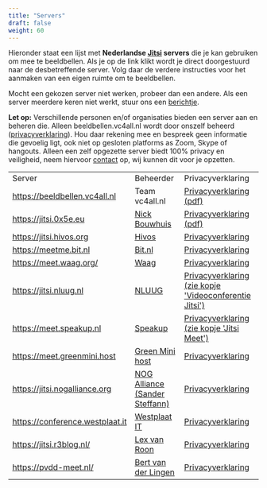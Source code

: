 ```yaml
---
title: "Servers"
draft: false
weight: 60
---
```


Hieronder staat een lijst met **Nederlandse [Jitsi](https://jitsi.org) servers** die je kan gebruiken om mee te beeldbellen. Als je op de link klikt wordt je direct doorgestuurd naar de desbetreffende server. Volg daar de verdere instructies voor het aanmaken van een eigen ruimte om te beeldbellen.

Mocht een gekozen server niet werken, probeer dan een andere. Als een server meerdere keren niet werkt, stuur ons een [berichtje](#contact).

__Let op:__
Verschillende personen en/of organisaties bieden een server aan en beheren die. Alleen beeldbellen.vc4all.nl wordt door onszelf beheerd ([privacyverklaring](/privacyverklaring-20200330.pdf)).
Hou daar rekening mee en bespreek geen informatie die gevoelig ligt, ook niet op gesloten platforms as Zoom, Skype of hangouts. Alleen een zelf opgezette server biedt 100% privacy en veiligheid, neem hiervoor [contact](#contac) op, wij kunnen dit voor je opzetten.

<table id="servers-table">
  <tr>
    <td>Server</td>
    <td>Beheerder</td>
    <td>Privacyverklaring</td>
  </tr>
  <tr>
    <td><a class='jitsi-server-link' href="https://beeldbellen.vc4all.nl">https://beeldbellen.vc4all.nl</a></td>
    <td>Team vc4all.nl</td>
    <td><a href='/privacyverklaring-20200330.pdf'>Privacyverklaring (pdf)</a></td>
  </tr>
  <tr>
    <td><a class='jitsi-server-link' href="https://jitsi.0x5e.eu">https://jitsi.0x5e.eu</a></td>
    <td><a href='https://twitter.com/nickbouwhuis/status/1241698389571616768'>Nick Bouwhuis</a></td>
    <td><a href='https://nick.bouwhuis.io/privacy-0x5e-jitsi.pdf'>Privacyverklaring (pdf)</a></td>
  </tr>
  <tr>
    <td><a class='jitsi-server-link' href="https://jitsi.hivos.org">https://jitsi.hivos.org</a></td>
    <td><a href='https://www.hivos.org'>Hivos</a></td>
    <td><a href='https://jitsi.hivos.org/privacy.html'>Privacyverklaring</a></td>
  </tr>
  <tr>
    <td><a class='jitsi-server-link' href="https://meetme.bit.nl">https://meetme.bit.nl</a></td>
    <td><a href='https://www.bit.nl/news/2647/88/Conference-call-Gebruik-de-gratis-videoconferencetool-meetme.bit.nl'>Bit.nl</a></td>
    <td><a href='https://www.bit.nl/privacy-statement-meetmebitnl/'>Privacyverklaring</a></td>
  </tr>
  <tr>
    <td><a class='jitsi-server-link' href="https://meet.waag.org">https://meet.waag.org/</a></td>
    <td><a href='https://waag.org'>Waag</a></td>
    <td><a href='https://waag.org/nl/article/privacy-statement-meetwaagorg-jitsi'>Privacyverklaring</a></td>
  </tr>
  <tr>
    <td><a class='jitsi-server-link' href="https://jitsi.nluug.nl">https://jitsi.nluug.nl</a></td>
    <td><a href='https://nluug.nl/'>NLUUG</a></td>
    <td><a href='https://www.nluug.nl/vereniging/privacy.html'>Privacyverklaring (zie kopje 'Videoconferentie Jitsi')</a></td>
  </tr>
  <tr>
    <td><a class='jitsi-server-link' href="https://meet.speakup.nl">https://meet.speakup.nl</a></td>
    <td><a href='https://speakup.nl/'>Speakup</a></td>
    <td><a href='https://meet.speakup.nl/static/privacy.html'>Privacyverklaring (zie kopje 'Jitsi Meet')</a></td>
  </tr>
  <tr>
    <td><a class='jitsi-server-link' href="https://meet.greenmini.host">https://meet.greenmini.host</a></td>
    <td><a href='https://www.greenmini.nl/'>Green Mini host</a></td>
    <td><a href='https://www.greenmini.nl/20200401%20Privacyverklaring%20meet.greenmini.host%20-%20Jitsi.pdf'>Privacyverklaring</a></td>
  </tr>
  <tr>
    <td><a class='jitsi-server-link' href="https://jitsi.nogalliance.org">https://jitsi.nogalliance.org</a></td>
    <td><a href='https://nogalliance.org/'>NOG Alliance (Sander Steffann)</a></td>
    <td><a href='https://nogalliance.org/privacy-policy/'>Privacyverklaring</a></td>
  </tr>
  <tr>
    <td><a class='jitsi-server-link' href="https://conference.westplaat.it">https://conference.westplaat.it</a></td>
    <td><a href='https://westplaat-it.nl/'>Westplaat IT</a></td>
    <td><a href='https://westplaat-it.nl/privacy-verklaring/'>Privacyverklaring</a></td>
  </tr>
  <tr>
    <td><a class='jitsi-server-link' href="https://jitsi.r3blog.nl">https://jitsi.r3blog.nl/</a></td>
    <td><a href='https://keybase.io/r3boot/'>Lex van Roon</a></td>
    <td><a href='https://jitsi.r3blog.nl/privacyverklaring.pdf'>Privacyverklaring</a></td>
  </tr>
    <tr>
    <td><a class='jitsi-server-link' href="https://pvdd-meet.nl">https://pvdd-meet.nl/</a></td>
    <td><a href='https://keybase.io/bert_vd_l/'>Bert van der Lingen</a></td>
    <td><a href='https://pvdd-meet.nl/privacy.html'>Privacyverklaring</a></td>
  </tr>
  
  

</table>
